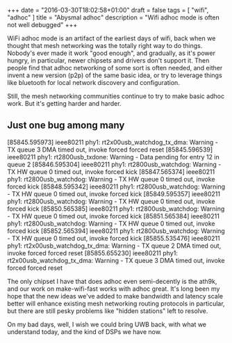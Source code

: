 +++
date = "2016-03-30T18:02:58+01:00"
draft = false
tags = [ "wifi", "adhoc" ]
title = "Abysmal adhoc"
description = "Wifi adhoc mode is often not well debugged"
+++

WiFi adhoc mode is an artifact of the earliest days of wifi, back when
we thought that mesh networking was the totally right way to do things.
Nobody's ever made it work "good enough", and gradually, as it's power 
hungry, in particular, newer chipsets and drivers don't support it. Then
people find that adhoc networking of some sort is often needed, and either
invent a new version (p2p) of the same basic idea, or try to leverage 
things like bluetooth for local network discovery and configuration.

Still, the mesh networking communities continue to try to make basic
adhoc work. But it's getting harder and harder.

## Just one bug among many

[85845.595973] ieee80211 phy1: rt2x00usb_watchdog_tx_dma: Warning - TX queue 3 DMA timed out, invoke forced forced reset
[85845.596539] ieee80211 phy1: rt2800usb_txdone: Warning - Data pending for entry 12 in queue 2
[85846.595304] ieee80211 phy1: rt2800usb_watchdog: Warning - TX HW queue 0 timed out, invoke forced kick
[85847.565374] ieee80211 phy1: rt2800usb_watchdog: Warning - TX HW queue 0 timed out, invoke forced kick
[85848.595342] ieee80211 phy1: rt2800usb_watchdog: Warning - TX HW queue 0 timed out, invoke forced kick
[85849.595357] ieee80211 phy1: rt2800usb_watchdog: Warning - TX HW queue 0 timed out, invoke forced kick
[85850.565385] ieee80211 phy1: rt2800usb_watchdog: Warning - TX HW queue 0 timed out, invoke forced kick
[85851.565384] ieee80211 phy1: rt2800usb_watchdog: Warning - TX HW queue 0 timed out, invoke forced kick
[85852.565394] ieee80211 phy1: rt2800usb_watchdog: Warning - TX HW queue 0 timed out, invoke forced kick
[85855.535476] ieee80211 phy1: rt2x00usb_watchdog_tx_dma: Warning - TX queue 2 DMA timed out, invoke forced forced reset
[85855.655230] ieee80211 phy1: rt2x00usb_watchdog_tx_dma: Warning - TX queue 3 DMA timed out, invoke forced forced reset

The only chipset I have that does adhoc even semi-decently is the ath9k,
and our work on make-wifi-fast works with adhoc great. It's long been my
hope that the new ideas we've added to make bandwidth and latency scale
better will enhance existing mesh networking routing protocols in particular,
but there are still pesky problems like "hidden stations" left to resolve.

On my bad days, well, I wish we could bring UWB back, with what we
understand today, and the kind of DSPs we have now.
